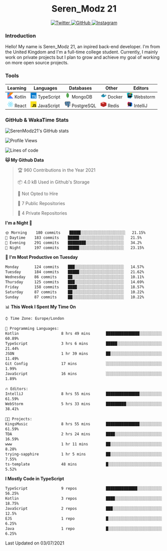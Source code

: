 <div align="center">
  <h1>Seren_Modz 21</h1>
  <a href="https://twitter.com/SerenModz21">
    <img alt="Twitter" src="https://img.shields.io/badge/twitter%20-%231DA1F2.svg?&style=for-the-badge&logo=Twitter&logoColor=white">
  </a>
  <a href="https://github.com/SerenModz21">
    <img alt="GitHub" src="https://img.shields.io/badge/github%20-%23121011.svg?&style=for-the-badge&logo=github&logoColor=white">
  </a>
  <a href="https://www.instagram.com/serenmodz21">
    <img alt="Instagram" src="https://img.shields.io/badge/instagram%20-%23E4405F.svg?&style=for-the-badge&logo=Instagram&logoColor=white">
  </a>
</div>

### Introduction

Hello! My name is Seren_Modz 21, an inpired back-end developer. I'm from the United Kingdom and I'm a full-time college student. Currently, I mainly work on private projects but I plan to grow and achieve my goal of working on more open source projects. 

### Tools

 **Learning**                                        | **Languages**                                               | **Databases**                                               | **Other**                                           | **Editors**                                                  
-----------------------------------------------------|-------------------------------------------------------------|-------------------------------------------------------------|-----------------------------------------------------|--------------------------------------------------------------
 <img width="19px" src="./assets/kotlin.svg"> Kotlin | <img width="19px" src="./assets/typescript.svg"> TypeScript | <img width="19px" src="./assets/mongodb.svg"> MongoDB       | <img width="19px" src="./assets/docker.svg"> Docker | <img width="19px" src="./assets/webstorm.svg"> Webstorm      
 <img width="19px" src="./assets/react.svg"> React   | <img width="19px" src="./assets/javascript.svg"> JavaScript | <img width="19px" src="./assets/postgresql.svg"> PostgreSQL | <img width="19px" src="./assets/redis.svg"> Redis   | <img width="19px" src="./assets/intellij-idea.svg"> IntelliJ 

### GitHub & WakaTime Stats

![SerenModz21's GitHub stats](https://github-readme-stats.vercel.app/api?username=SerenModz21&show_icons=true&theme=dark)

<!--START_SECTION:waka-->
![Profile Views](http://img.shields.io/badge/Profile%20Views-1-blue)

![Lines of code](https://img.shields.io/badge/From%20Hello%20World%20I%27ve%20Written-24194%20lines%20of%20code-blue)

**🐱 My Github Data** 

> 🏆 960 Contributions in the Year 2021
 > 
> 📦 4.0 kB Used in Github's Storage 
 > 
> 🚫 Not Opted to Hire
 > 
> 📜 7 Public Repositories 
 > 
> 🔑 4 Private Repositories  
 > 
**I'm a Night 🦉** 

```text
🌞 Morning    180 commits    █████░░░░░░░░░░░░░░░░░░░░   21.15% 
🌆 Daytime    183 commits    █████░░░░░░░░░░░░░░░░░░░░   21.5% 
🌃 Evening    291 commits    ████████░░░░░░░░░░░░░░░░░   34.2% 
🌙 Night      197 commits    █████░░░░░░░░░░░░░░░░░░░░   23.15%

```
📅 **I'm Most Productive on Tuesday** 

```text
Monday       124 commits    ███░░░░░░░░░░░░░░░░░░░░░░   14.57% 
Tuesday      184 commits    █████░░░░░░░░░░░░░░░░░░░░   21.62% 
Wednesday    86 commits     ██░░░░░░░░░░░░░░░░░░░░░░░   10.11% 
Thursday     125 commits    ███░░░░░░░░░░░░░░░░░░░░░░   14.69% 
Friday       158 commits    ████░░░░░░░░░░░░░░░░░░░░░   18.57% 
Saturday     87 commits     ██░░░░░░░░░░░░░░░░░░░░░░░   10.22% 
Sunday       87 commits     ██░░░░░░░░░░░░░░░░░░░░░░░   10.22%

```


📊 **This Week I Spent My Time On** 

```text
⌚︎ Time Zone: Europe/London

💬 Programming Languages: 
Kotlin                   8 hrs 49 mins       ███████████████░░░░░░░░░░   60.89% 
TypeScript               3 hrs 6 mins        █████░░░░░░░░░░░░░░░░░░░░   21.44% 
JSON                     1 hr 39 mins        ██░░░░░░░░░░░░░░░░░░░░░░░   11.49% 
Git Config               17 mins             ░░░░░░░░░░░░░░░░░░░░░░░░░   1.99% 
JavaScript               16 mins             ░░░░░░░░░░░░░░░░░░░░░░░░░   1.89%

🔥 Editors: 
IntelliJ                 8 hrs 55 mins       ███████████████░░░░░░░░░░   61.59% 
WebStorm                 5 hrs 33 mins       █████████░░░░░░░░░░░░░░░░   38.41%

🐱‍💻 Projects: 
KingsMusic               8 hrs 55 mins       ███████████████░░░░░░░░░░   61.59% 
TDA                      2 hrs 24 mins       ████░░░░░░░░░░░░░░░░░░░░░   16.59% 
www                      1 hr 11 mins        ██░░░░░░░░░░░░░░░░░░░░░░░   8.28% 
trying-sapphire          1 hr 5 mins         ██░░░░░░░░░░░░░░░░░░░░░░░   7.55% 
ts-template              48 mins             █░░░░░░░░░░░░░░░░░░░░░░░░   5.52%

```

**I Mostly Code in TypeScript** 

```text
TypeScript               9 repos             ██████████████░░░░░░░░░░░   56.25% 
Kotlin                   3 repos             ████░░░░░░░░░░░░░░░░░░░░░   18.75% 
JavaScript               2 repos             ███░░░░░░░░░░░░░░░░░░░░░░   12.5% 
EJS                      1 repo              █░░░░░░░░░░░░░░░░░░░░░░░░   6.25% 
Java                     1 repo              █░░░░░░░░░░░░░░░░░░░░░░░░   6.25%

```



 Last Updated on 03/07/2021
<!--END_SECTION:waka-->
